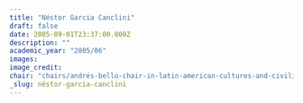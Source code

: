 ```yaml
---
title: "Néstor Garcia Canclini"
draft: false
date: 2005-09-01T23:37:00.000Z
description: ""
academic_year: "2005/06"
images:
image_credit:
chair: "chairs/andrés-bello-chair-in-latin-american-cultures-and-civilizations.md"
_slug: néstor-garcia-canclini
---
```


